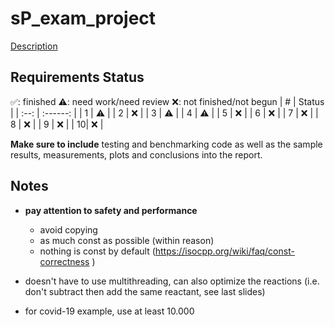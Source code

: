 # sP_exam_project
[Description](./pdfs/description.pdf)

## Requirements Status
✅: finished ⚠️: need work/need review ❌: not finished/not begun
| # | Status |
| :--:  | :------: |
| 1 | ⚠️ |
| 2 | ❌ |
| 3 | ⚠️ |
| 4 | ⚠️ |
| 5 | ❌ |
| 6 | ❌ |
| 7 | ❌ |
| 8 | ❌ |
| 9 | ❌ |
| 10| ❌ |

**Make sure to include** testing and benchmarking code as well as the sample results, measurements, plots and
conclusions into the report.

## Notes
- **pay attention to safety and performance**
    - avoid copying
    - as much const as possible (within reason)
    - nothing is const by default (https://isocpp.org/wiki/faq/const-correctness )

- doesn't have to use multithreading, can also optimize the reactions (i.e. don't subtract then add the same reactant, see last slides)
- for covid-19 example, use at least 10.000

